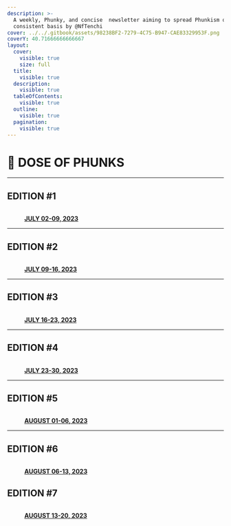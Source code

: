 ```yaml
---
description: >-
  A weekly, Phunky, and concise  newsletter aiming to spread Phunkism on a
  consistent basis by @NfTenchi
cover: ../../.gitbook/assets/98238BF2-7279-4C75-B947-CAE83329953F.png
coverY: 40.71666666666667
layout:
  cover:
    visible: true
    size: full
  title:
    visible: true
  description:
    visible: true
  tableOfContents:
    visible: true
  outline:
    visible: true
  pagination:
    visible: true
---
```


# 📰 DOSE OF PHUNKS

***

## EDITION #1

<figure><img src="../../.gitbook/assets/F0oyovkXsAMVmPx.jpeg" alt=""><figcaption><p><a href="https://twitter.com/NfTenchi/status/1678209496336805888?s=20"><strong>JULY 02-09, 2023</strong></a></p></figcaption></figure>

***

## EDITION #2

<figure><img src="../../.gitbook/assets/F1auwVcWcAEO1ni.jpeg" alt=""><figcaption><p><a href="https://twitter.com/NfTenchi/status/1681723668924121103?s=20"><strong>JULY 09-16, 2023</strong></a></p></figcaption></figure>

***

## EDITION #3

<figure><img src="../../.gitbook/assets/F1z1eGyWIAU9kI4.jpeg" alt=""><figcaption><p><a href="https://twitter.com/NfTenchi/status/1683483915984535554?s=20"><strong>JULY 16-23, 2023</strong></a></p></figcaption></figure>

***

## EDITION #4

<figure><img src="../../.gitbook/assets/F2cVv3qWAAE2iiP.jpeg" alt=""><figcaption><p><a href="https://twitter.com/NfTenchi/status/1686340561282711552?s=20"><strong>JULY 23-30, 2023</strong></a></p></figcaption></figure>

***

## EDITION #5

<figure><img src="../../.gitbook/assets/F3C9EJwWQAAI12j.webp" alt=""><figcaption><p><a href="https://twitter.com/nftenchi/status/1689057756555194368"> <strong>AUGUST 01-06, 2023</strong></a></p></figcaption></figure>

***

## EDITION #6

<figure><img src="../../.gitbook/assets/F3mCCUzWQAEDz2_.jpeg" alt=""><figcaption><p><a href="https://twitter.com/NfTenchi/status/1691526125984374785?s=20"><strong>AUGUST 06-13, 2023</strong></a></p></figcaption></figure>

## EDITION #7

<figure><img src="../../.gitbook/assets/F4Lgdg9X0AA9PCA.webp" alt=""><figcaption><p><a href="https://twitter.com/NfTenchi/status/1694163238731047195?s=20"><strong>AUGUST 13-20, 2023</strong></a></p></figcaption></figure>
